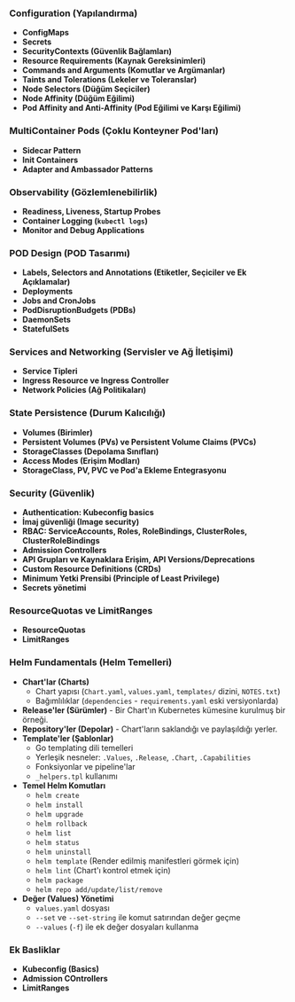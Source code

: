 ### Configuration (Yapılandırma)
*   **ConfigMaps**
*   **Secrets**
*   **SecurityContexts (Güvenlik Bağlamları)**
*   **Resource Requirements (Kaynak Gereksinimleri)**
*   **Commands and Arguments (Komutlar ve Argümanlar)**
*   **Taints and Tolerations (Lekeler ve Toleranslar)**
*   **Node Selectors (Düğüm Seçiciler)**
*   **Node Affinity (Düğüm Eğilimi)**
*   **Pod Affinity and Anti-Affinity (Pod Eğilimi ve Karşı Eğilimi)**

### MultiContainer Pods (Çoklu Konteyner Pod'ları)
*   **Sidecar Pattern**
*   **Init Containers**
*   **Adapter and Ambassador Patterns**

### Observability (Gözlemlenebilirlik)
*   **Readiness, Liveness, Startup Probes**
*   **Container Logging (`kubectl logs`)**
*   **Monitor and Debug Applications**

### POD Design (POD Tasarımı)
*   **Labels, Selectors and Annotations (Etiketler, Seçiciler ve Ek Açıklamalar)**
*   **Deployments**
*   **Jobs and CronJobs**
*   **PodDisruptionBudgets (PDBs)**
*   **DaemonSets**
*   **StatefulSets**

### Services and Networking (Servisler ve Ağ İletişimi)
*   **Service Tipleri**
*   **Ingress Resource ve Ingress Controller**
*   **Network Policies (Ağ Politikaları)**

### State Persistence (Durum Kalıcılığı)
*   **Volumes (Birimler)**
*   **Persistent Volumes (PVs) ve Persistent Volume Claims (PVCs)**
*   **StorageClasses (Depolama Sınıfları)**
*   **Access Modes (Erişim Modları)**
*   **StorageClass, PV, PVC ve Pod'a Ekleme Entegrasyonu**

### Security (Güvenlik)
*   **Authentication: Kubeconfig basics**
*   **İmaj güvenliği (Image security)**
*   **RBAC: ServiceAccounts, Roles, RoleBindings, ClusterRoles, ClusterRoleBindings**
*   **Admission Controllers**
*   **API Grupları ve Kaynaklara Erişim, API Versions/Deprecations**
*   **Custom Resource Definitions (CRDs)**
*   **Minimum Yetki Prensibi (Principle of Least Privilege)**
*   **Secrets yönetimi**

### ResourceQuotas ve LimitRanges
*   **ResourceQuotas**
*   **LimitRanges**

### Helm Fundamentals (Helm Temelleri)

*   **Chart'lar (Charts)**
    *   Chart yapısı (`Chart.yaml`, `values.yaml`, `templates/` dizini, `NOTES.txt`)
    *   Bağımlılıklar (`dependencies` - `requirements.yaml` eski versiyonlarda)
*   **Release'ler (Sürümler)** - Bir Chart'ın Kubernetes kümesine kurulmuş bir örneği.
*   **Repository'ler (Depolar)** - Chart'ların saklandığı ve paylaşıldığı yerler.
*   **Template'ler (Şablonlar)**
    *   Go templating dili temelleri
    *   Yerleşik nesneler: `.Values`, `.Release`, `.Chart`, `.Capabilities`
    *   Fonksiyonlar ve pipeline'lar
    *   `_helpers.tpl` kullanımı
*   **Temel Helm Komutları**
    *   `helm create`
    *   `helm install`
    *   `helm upgrade`
    *   `helm rollback`
    *   `helm list`
    *   `helm status`
    *   `helm uninstall`
    *   `helm template` (Render edilmiş manifestleri görmek için)
    *   `helm lint` (Chart'ı kontrol etmek için)
    *   `helm package`
    *   `helm repo add/update/list/remove`
*   **Değer (Values) Yönetimi**
    *   `values.yaml` dosyası
    *   `--set` ve `--set-string` ile komut satırından değer geçme
    *   `--values` (`-f`) ile ek değer dosyaları kullanma
 
   ### Ek Basliklar
*   **Kubeconfig (Basics)**
*   **Admission COntrollers**
*   **LimitRanges**
